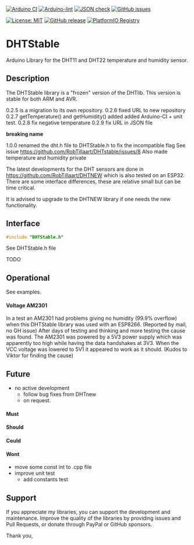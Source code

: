 
[![Arduino CI](https://github.com/RobTillaart/DHTstable/workflows/Arduino%20CI/badge.svg)](https://github.com/marketplace/actions/arduino_ci)
[![Arduino-lint](https://github.com/RobTillaart/DHTstable/actions/workflows/arduino-lint.yml/badge.svg)](https://github.com/RobTillaart/DHTstable/actions/workflows/arduino-lint.yml)
[![JSON check](https://github.com/RobTillaart/DHTstable/actions/workflows/jsoncheck.yml/badge.svg)](https://github.com/RobTillaart/DHTstable/actions/workflows/jsoncheck.yml)
[![GitHub issues](https://img.shields.io/github/issues/RobTillaart/DHTstable.svg)](https://github.com/RobTillaart/DHTstable/issues)

[![License: MIT](https://img.shields.io/badge/license-MIT-green.svg)](https://github.com/RobTillaart/DHTstable/blob/master/LICENSE)
[![GitHub release](https://img.shields.io/github/release/RobTillaart/DHTstable.svg?maxAge=3600)](https://github.com/RobTillaart/DHTstable/releases)
[![PlatformIO Registry](https://badges.registry.platformio.org/packages/robtillaart/library/DHTstable.svg)](https://registry.platformio.org/libraries/robtillaart/DHTstable)


# DHTStable

Arduino Library for the DHT11 and DHT22 temperature and humidity sensor. 


## Description

The DHTStable library is a "frozen" version of the DHTlib.
This version is stable for both ARM and AVR.

0.2.5 is a migration to its own repository.
0.2.6 fixed URL to new repository
0.2.7 getTemperature() and getHumidity() added
      added Arduino-CI + unit test.
0.2.8 fix negative temperature
0.2.9 fix URL in JSON file

**breaking name**

1.0.0 renamed the dht.h file to DHTStable.h to fix the incompatible flag 
See issue https://github.com/RobTillaart/DHTstable/issues/8
Also made temperature and humidity private


The latest developments for the DHT sensors are done in https://github.com/RobTillaart/DHTNEW
which is also tested on an ESP32.
There are some interface differences, these are relative small but can be time critical.

It is advised to upgrade to the DHTNEW library if one needs the new functionality.


## Interface

```cpp
#include "DHTStable.h"
```

See DHTStable.h file

TODO


## Operational

See examples.

#### Voltage AM2301 

In a test an AM2301 had problems giving no humidity (99.9% overflow) when this
DHTStable library was used with an ESP8266. (Reported by mail, no GH issue)
After days of testing and thinking and more testing the cause was found. 
The AM2301 was powered by a 5V3 power supply which was apparently too high while having the
data handshakes at 3V3. 
When the VCC voltage was lowered to 5V1 it appeared to work as it should. 
(Kudos to Viktor for finding the cause)


## Future

- no active development 
  - follow bug fixes from DHTnew
  - on request.

#### Must

#### Should

#### Could

#### Wont

- move some const int to .cpp file
- improve unit test
  - add constants test


## Support

If you appreciate my libraries, you can support the development and maintenance.
Improve the quality of the libraries by providing issues and Pull Requests, or
donate through PayPal or GitHub sponsors.

Thank you,


